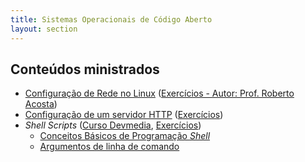 ```yaml
---
title: Sistemas Operacionais de Código Aberto
layout: section
---
```


## Conteúdos ministrados

* [Configuração de Rede no Linux](linux-net) ([Exercícios - Autor: Prof. Roberto Acosta](/files/senai/soca/exercicios_aula_11.pdf))
* [Configuração de um servidor HTTP](linux-httpd) ([Exercícios](/files/senai/soca/exercicios_aula_13.pdf))
* _Shell Scripts_ ([Curso Devmedia](https://www.devmedia.com.br/introducao-ao-shell-script-no-linux/25778), [Exercícios](/files/senai/soca/exercicios_aula_14.pdf))
    * [Conceitos Básicos de Programação _Shell_](/tools/shellscript/code-structures)
    * [Argumentos de linha de comando](/tools/shellscript/bash-getopts)

